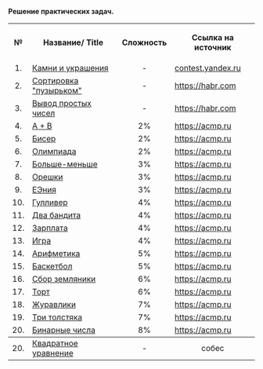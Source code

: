 <p dir="auto">
</p><p dir="auto"><b>Решение практических задач.</b></p>


<table>
    <tbody>
    <tr>
        <td align="center"><p dir="auto"><b>№</b></p></td>
        <td align="center"><p dir="auto"><b>Название/ Title</b></p></td>
        <td align="center"><p dir="auto"><b>Сложность</b></p></td>
        <td align="center"><p dir="auto"><b>Ссылка на источник</b></p></td>
    </tr>
    <tr>
        <td align="center">1.</td>
        <td><a href="https://github.com/FisanovE/Lessons/tree/master/Stones_and_Gemstones">Камни и
            украшения</a></td>
        <td align="center">-</td>
        <td><a href="https://contest.yandex.ru/contest/3/problems/G" rel="nofollow">contest.yandex.ru</a>
        </td>
    </tr>
    <tr>
        <td align="center">2.</td>
        <td><a href="https://github.com/FisanovE/Lessons/tree/master/Buble_Sort_of_Array">Сортировка "пузырьком"</a></td>
        <td align="center">-</td>
        <td><a href="https://habr.com/ru/post/440436/#11" rel="nofollow">https://habr.com</a></td>
    </tr>
    <tr>
        <td align="center">3.</td>
        <td><a href="https://github.com/FisanovE/Lessons/tree/master/Selection_Prime_Number">Вывод простых чисел</a></td>
        <td align="center">-</td>
        <td><a href="https://habr.com/ru/post/440436/#12" rel="nofollow">https://habr.com</a></td>
    </tr>
    <tr>
        <td align="center">4.</td>
        <td><a href="https://github.com/FisanovE/Lessons/tree/master/SummTwoNumber">A + B</a></td>
        <td align="center">2%</td>
        <td><a href="https://acmp.ru/index.asp?main=task&amp;id_task=1" rel="nofollow">https://acmp.ru</a>
        </td>
    </tr>
    <tr>
        <td align="center">5.</td>
        <td><a href="https://github.com/FisanovE/Lessons/tree/master/Beads">Бисер</a></td>
        <td align="center">2%</td>
        <td><a href="https://acmp.ru/index.asp?main=task&amp;id_task=903" rel="nofollow">https://acmp.ru</a>
        </td>
    </tr>
    <tr>
        <td align="center">6.</td>
        <td><a href="https://github.com/FisanovE/Lessons/tree/master/Olympic_Games">Олимпиада</a></td>
        <td align="center">2%</td>
        <td><a href="https://acmp.ru/index.asp?main=task&amp;id_task=942" rel="nofollow">https://acmp.ru</a>
        </td>
    </tr>
    <tr>
        <td align="center">7.</td>
        <td><a href="https://github.com/FisanovE/Lessons/tree/master/Greater-less">Больше-меньше</a></td>
        <td align="center">3%</td>
        <td><a href="https://acmp.ru/index.asp?main=task&amp;id_task=25" rel="nofollow">https://acmp.ru</a>
        </td>
    </tr>
    <tr>
        <td align="center">8.</td>
        <td><a href="https://github.com/FisanovE/Lessons/tree/master/Nutlets">Орешки</a></td>
        <td align="center">3%</td>
        <td><a href="https://acmp.ru/index.asp?main=task&amp;id_task=766" rel="nofollow">https://acmp.ru</a>
        </td>
    </tr>
    <tr>
        <td align="center">9.</td>
        <td><a href="https://github.com/FisanovE/Lessons/tree/master/Enia">EЭния</a></td>
        <td align="center">3%</td>
        <td><a href="https://acmp.ru/index.asp?main=task&amp;id_task=195" rel="nofollow">https://acmp.ru</a>
        </td>
    </tr>
    <tr>
        <td align="center">10.</td>
        <td><a href="https://github.com/FisanovE/Lessons/tree/master/Gulliver">Гулливер</a></td>
        <td align="center">4%</td>
        <td><a href="https://acmp.ru/index.asp?main=task&amp;id_task=773" rel="nofollow">https://acmp.ru</a>
        </td>
    </tr>
    <tr>
        <td align="center">11.</td>
        <td><a href="https://github.com/FisanovE/Lessons/tree/master/TwoBandits">Два бандита</a></td>
        <td align="center">4%</td>
        <td><a href="https://acmp.ru/index.asp?main=task&amp;id_task=33" rel="nofollow">https://acmp.ru</a>
        </td>
    </tr>
    <tr>
        <td align="center">12.</td>
        <td><a href="https://github.com/FisanovE/Lessons/tree/master/Salary">Зарплата</a></td>
        <td align="center">4%</td>
        <td><a href="https://acmp.ru/index.asp?main=task&amp;id_task=21" rel="nofollow">https://acmp.ru</a>
        </td>
    </tr>
    <tr>
        <td align="center">13.</td>
        <td><a href="https://github.com/FisanovE/Lessons/tree/master/Game">Игра</a></td>
        <td align="center">4%</td>
        <td><a href="https://acmp.ru/index.asp?main=task&amp;id_task=4" rel="nofollow">https://acmp.ru</a>
        </td>
    </tr>
    <tr>
        <td align="center">14.</td>
        <td><a href="https://github.com/FisanovE/Lessons/tree/master/Arithmetics">Арифметика</a></td>
        <td align="center">5%</td>
        <td><a href="https://acmp.ru/index.asp?main=task&amp;id_task=8" rel="nofollow">https://acmp.ru</a>
        </td>
    </tr>
    <tr>
        <td align="center">15.</td>
        <td><a href="https://github.com/FisanovE/Lessons/tree/master/Basketball">Баскетбол</a></td>
        <td align="center">5%</td>
        <td><a href="https://acmp.ru/index.asp?main=task&amp;id_task=61" rel="nofollow">https://acmp.ru</a>
        </td>
    </tr>
    <tr>
        <td align="center">16.</td>
        <td><a href="https://github.com/FisanovE/Lessons/tree/master/Basketball">Сбор земляники</a></td>
        <td align="center">6%</td>
        <td><a href="https://acmp.ru/index.asp?main=task&amp;id_task=755" rel="nofollow">https://acmp.ru</a>
        </td>
    </tr>
    <tr>
        <td align="center">17.</td>
        <td><a href="https://github.com/FisanovE/Lessons/tree/master/Torte">Торт</a></td>
        <td align="center">6%</td>
        <td><a href="https://acmp.ru/index.asp?main=task&amp;id_task=539" rel="nofollow">https://acmp.ru</a>
        </td>
    </tr>
    <tr>
        <td align="center">18.</td>
        <td><a href="https://github.com/FisanovE/Lessons/tree/master/Cranes">Журавлики</a></td>
        <td align="center">7%</td>
        <td><a href="https://acmp.ru/index.asp?main=task&amp;id_task=92" rel="nofollow">https://acmp.ru</a>
        </td>
    </tr>
    <tr>
        <td align="center">19.</td>
        <td><a href="https://github.com/FisanovE/Lessons/tree/master/ThreeFatMen">Три толстяка</a></td>
        <td align="center">7%</td>
        <td><a href="https://acmp.ru/index.asp?main=task&amp;id_task=754" rel="nofollow">https://acmp.ru</a>
        </td>
    </tr>
    <tr>
        <td align="center">20.</td>
        <td><a href="https://github.com/FisanovE/Lessons/tree/master/BinaryNumbers">Бинарные числа</a></td>
        <td align="center">8%</td>
        <td><a href="https://acmp.ru/index.asp?main=task&amp;id_task=692" rel="nofollow">https://acmp.ru</a>
        </td>
    </tr>
    </tbody>
    <tr>
        <td align="center">20.</td>
        <td><a href="https://github.com/FisanovE/Lessons/tree/master/QuadraticEquation">Квадратное уравнение</a></td>
        <td align="center">-</td>
        <td align="center">собес</a>
        </td>
    </tr>
    </tbody>
</table>